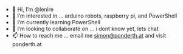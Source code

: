 - 👋 Hi, I’m @lenire
- 👀 I’m interested in ... arduino robots, raspberry pi, and PowerShell
- 🌱 I’m currently learning PowerShell
- 💞️ I’m looking to collaborate on ... i dont know yet, lets chat
- 📫 How to reach me ... email me simon@ponderth.at and visit ponderth.at

<!---
lenire/lenire is a ✨ special ✨ repository because its `README.md` (this file) appears on your GitHub profile.
You can click the Preview link to take a look at your changes.
--->
